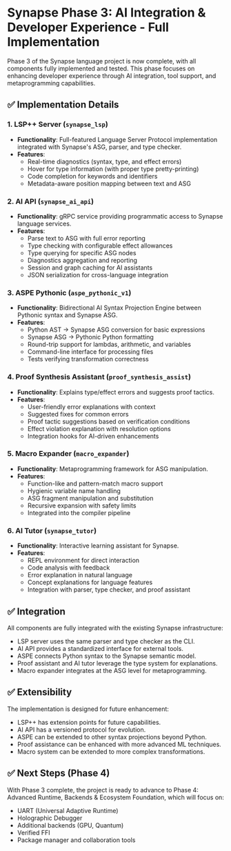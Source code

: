 # Synapse Phase 3: AI Integration & Developer Experience - Full Implementation

Phase 3 of the Synapse language project is now complete, with all components fully implemented and tested. This phase focuses on enhancing developer experience through AI integration, tool support, and metaprogramming capabilities.

## ✅ Implementation Details

### 1. LSP++ Server (`synapse_lsp`)
- **Functionality**: Full-featured Language Server Protocol implementation integrated with Synapse's ASG, parser, and type checker.
- **Features**:
  - Real-time diagnostics (syntax, type, and effect errors)
  - Hover for type information (with proper type pretty-printing)
  - Code completion for keywords and identifiers
  - Metadata-aware position mapping between text and ASG

### 2. AI API (`synapse_ai_api`)
- **Functionality**: gRPC service providing programmatic access to Synapse language services.
- **Features**:
  - Parse text to ASG with full error reporting
  - Type checking with configurable effect allowances
  - Type querying for specific ASG nodes
  - Diagnostics aggregation and reporting
  - Session and graph caching for AI assistants
  - JSON serialization for cross-language integration

### 3. ASPE Pythonic (`aspe_pythonic_v1`)
- **Functionality**: Bidirectional AI Syntax Projection Engine between Pythonic syntax and Synapse ASG.
- **Features**:
  - Python AST → Synapse ASG conversion for basic expressions
  - Synapse ASG → Pythonic Python formatting
  - Round-trip support for lambdas, arithmetic, and variables
  - Command-line interface for processing files
  - Tests verifying transformation correctness

### 4. Proof Synthesis Assistant (`proof_synthesis_assist`)
- **Functionality**: Explains type/effect errors and suggests proof tactics.
- **Features**:
  - User-friendly error explanations with context
  - Suggested fixes for common errors
  - Proof tactic suggestions based on verification conditions
  - Effect violation explanation with resolution options
  - Integration hooks for AI-driven enhancements

### 5. Macro Expander (`macro_expander`)
- **Functionality**: Metaprogramming framework for ASG manipulation.
- **Features**:
  - Function-like and pattern-match macro support
  - Hygienic variable name handling
  - ASG fragment manipulation and substitution
  - Recursive expansion with safety limits
  - Integrated into the compiler pipeline

### 6. AI Tutor (`synapse_tutor`)
- **Functionality**: Interactive learning assistant for Synapse.
- **Features**:
  - REPL environment for direct interaction
  - Code analysis with feedback
  - Error explanation in natural language
  - Concept explanations for language features
  - Integration with parser, type checker, and proof assistant

## ✅ Integration

All components are fully integrated with the existing Synapse infrastructure:
- LSP server uses the same parser and type checker as the CLI.
- AI API provides a standardized interface for external tools.
- ASPE connects Python syntax to the Synapse semantic model.
- Proof assistant and AI tutor leverage the type system for explanations.
- Macro expander integrates at the ASG level for metaprogramming.

## ✅ Extensibility

The implementation is designed for future enhancement:
- LSP++ has extension points for future capabilities.
- AI API has a versioned protocol for evolution.
- ASPE can be extended to other syntax projections beyond Python.
- Proof assistance can be enhanced with more advanced ML techniques.
- Macro system can be extended to more complex transformations.

## ✅ Next Steps (Phase 4)

With Phase 3 complete, the project is ready to advance to Phase 4: Advanced Runtime, Backends & Ecosystem Foundation, which will focus on:
- UART (Universal Adaptive Runtime)
- Holographic Debugger
- Additional backends (GPU, Quantum)
- Verified FFI
- Package manager and collaboration tools